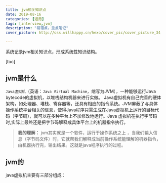 ```yaml
---
title: jvm相关知识点
date: 2019-08-16
categories: [通用]
tags: [interview,jvm]
description: "易错点，重点笔记"
cover_picture: http://oss.willhappy.cn/hexo/cover_pic/cover_picture_34.jpg

---
```


  系统记录jvm相关知识点，形成系统性知识结构。

<!--more-->

[toc]

## jvm是什么

`Java虚拟机`（英语：`Java Virtual Machine`，缩写为JVM），一种能够运行Java bytecode的虚拟机，以堆栈结构机器来进行实做。
Java虚拟机有自己完善的硬体架构，如处理器、堆栈、寄存器等，还具有相应的指令系统。JVM屏蔽了与具体操作系统平台相关的信息，使得Java程序只需生成在Java虚拟机上运行的目标代码（字节码），就可以在多种平台上不加修改地运行。Java 虚拟机在执行字节码时,实际上最终还是把字节码解释成具体平台上的机器指令执行。

> **我的理解：** jvm其实就是一个软件，运行于操作系统之上
，当我们输入信息（字节码文件）时，它就帮我们解释成当前操作系统能理解的机器指令，由机器执行完，输出结果。这就是java程序执行的过程。

## jvm的

java虚拟机主要有三部分组成：
